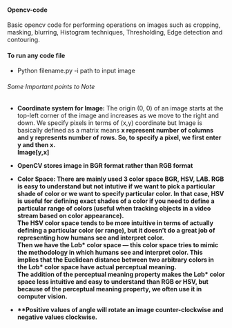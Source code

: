 #### Opencv-code

Basic opencv code for performing operations on images such as cropping, masking, blurring, Histogram techniques, Thresholding, Edge detection and contouring.
#### To run any code file
* Python filename.py -i path to input image

###### Some Important points to Note

* <b>Coordinate system for Image:</b> The origin (0, 0) of an image starts at the top-left corner of the image and increases as we move to the right and down. We specify pixels in terms of (x,y) coordinate but Image is basically defined as a matrix means <b>x represent number of columns and <b> y represents number of rows</b>. So, to specify a pixel, we first enter y and then x. 
  <br> Image[y,x]</br>
* OpenCV stores image in <b>BGR format rather than RGB format</b>

* <b>Color Space:</b> There are mainly used 3 color space BGR, HSV, L*A*B. RGB is easy to understand but not intutive if we want to pick a particular shade of color or we want to specify particular color. In that case, <b>HSV is useful for defining exact shades of a color if you need to define a particular range of colors (useful when tracking objects in a video stream based on color appearance).</b>
<br>The HSV color space tends to be more intuitive in terms of actually defining a particular color (or range), but it doesn’t do a great job of representing how humans see and interpret color.
<br><b>Then we have the L*a*b* color space — this color space tries to mimic the methodology in which humans see and interpret color. This implies that the Euclidean distance between two arbitrary colors in the L*a*b* color space have actual perceptual meaning.</b>
<br>The addition of the perceptual meaning property makes the L*a*b* color space less intuitive and easy to understand than RGB or HSV, but because of the perceptual meaning property, we often use it in computer vision.

* **Positive values of angle will rotate an image counter-clockwise and negative values clockwise.
